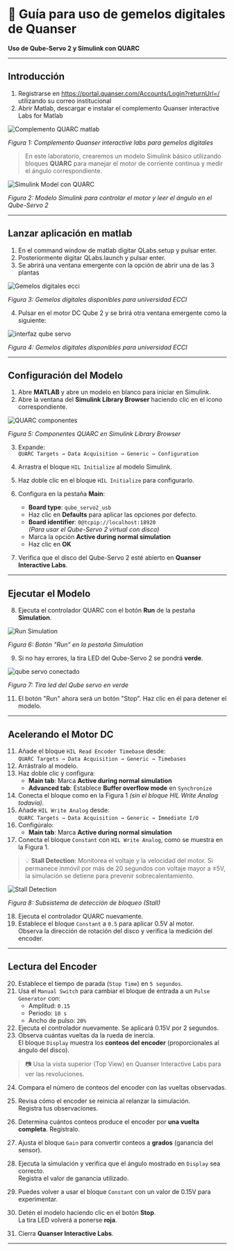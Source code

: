 
# 🧪 Guía para uso de gemelos digitales de Quanser 

**Uso de Qube-Servo 2 y Simulink con QUARC**

---

## Introducción

1.  Registrarse en https://portal.quanser.com/Accounts/Login?returnUrl=/ utilizando su correo institucional
2.	Abrir Matlab, descargar e instalar el complemento Quanser interactive Labs for Matlab
   
![Complemento QUARC matlab](https://github.com/jorgecote/DigtalControl/blob/main/images/plantilla/Quanser%20interactive%20labs.png)

*Figura 1: Complemento Quanser interactive labs para gemelos digitales*


> En este laboratorio, crearemos un modelo Simulink básico utilizando bloques **QUARC** para manejar el motor de corriente continua y medir el ángulo correspondiente.

![Simulink Model con QUARC](https://github.com/jorgecote/DigtalControl/blob/main/images/plantilla/diagrama%20bloques.PNG)

*Figura 2: Modelo Simulink para controlar el motor y leer el ángulo en el Qube-Servo 2*

---
## Lanzar aplicación en matlab
1. En el command window de matlab digitar QLabs.setup y pulsar enter.
2. Posteriormente digitar QLabs.launch y pulsar enter.
3. Se abrirá una ventana emergente con la opción de abrir una de las 3 plantas
   
![Gemelos digitales ecci](https://github.com/jorgecote/DigtalControl/blob/main/images/plantilla/gemelos%20ecci.PNG)
 
*Figura 3: Gemelos digitales disponibles para universidad ECCI*

4. Pulsar en el motor DC Qube 2 y se brirá otra ventana emergente como la siguiente:

![interfaz qube servo](https://github.com/jorgecote/DigtalControl/blob/main/images/plantilla/interfaz%20qube%20servo.PNG)

*Figura 4: Gemelos digitales disponibles para universidad ECCI*

---
## Configuración del Modelo

1. Abre **MATLAB** y abre un modelo en blanco para iniciar en Simulink.
2. Abre la ventana del **Simulink Library Browser** haciendo clic en el icono correspondiente.

![QUARC componentes](https://github.com/jorgecote/DigtalControl/blob/main/images/plantilla/componentes%20quanser.png)

*Figura 5: Componentes QUARC en Simulink Library Browser*

3. Expande:  
   `QUARC Targets → Data Acquisition → Generic → Configuration`
4. Arrastra el bloque `HIL Initialize` al modelo Simulink.
5. Haz doble clic en el bloque `HIL Initialize` para configurarlo.
6. Configura en la pestaña **Main**:
   - **Board type**: `qube_servo2_usb`
   - Haz clic en **Defaults** para aplicar las opciones por defecto.
   - **Board identifier**: `0@tcpip://localhost:18920`  
     *(Para usar el Qube-Servo 2 virtual con disco)*
   - Marca la opción **Active during normal simulation**
   - Haz clic en **OK**

7. Verifica que el disco del Qube-Servo 2 esté abierto en **Quanser Interactive Labs**.

---

## Ejecutar el Modelo

8. Ejecuta el controlador QUARC con el botón **Run** de la pestaña **Simulation**.

![Run Simulation](https://github.com/jorgecote/DigtalControl/blob/main/images/plantilla/boton%20run.png)

*Figura 6: Botón "Run" en la pestaña Simulation*

9. Si no hay errores, la tira LED del Qube-Servo 2 se pondrá **verde**.

![qube servo conectado](https://github.com/jorgecote/DigtalControl/blob/main/images/plantilla/qube%20servo%20verde.PNG)

*Figura 7: Tira led del Qube servo en verde*

11. El botón "Run" ahora será un botón "Stop". Haz clic en él para detener el modelo.

---

## Acelerando el Motor DC

11. Añade el bloque `HIL Read Encoder Timebase` desde:  
    `QUARC Targets → Data Acquisition → Generic → Timebases`
12. Arrástralo al modelo.
13. Haz doble clic y configura:
    - **Main tab**: Marca **Active during normal simulation**
    - **Advanced tab**: Establece **Buffer overflow mode** en `Synchronize`
14. Conecta el bloque como en la Figura 1 *(sin el bloque HIL Write Analog todavía)*.
15. Añade `HIL Write Analog` desde:  
    `QUARC Targets → Data Acquisition → Generic → Immediate I/O`
16. Configúralo:
    - **Main tab**: Marca **Active during normal simulation**
17. Conecta el bloque `Constant` con `HIL Write Analog`, como se muestra en la Figura 1.

> 💡 **Stall Detection**: Monitorea el voltaje y la velocidad del motor. Si permanece inmóvil por más de 20 segundos con voltaje mayor a ±5V, la simulación se detiene para prevenir sobrecalentamiento.

![Stall Detection](https://github.com/jorgecote/DigtalControl/blob/main/images/plantilla/stall%20torque%20detector.png)

*Figura 8: Subsistema de detección de bloqueo (Stall)*

18. Ejecuta el controlador QUARC nuevamente.
19. Establece el bloque `Constant` a `0.5` para aplicar 0.5V al motor.  
    Observa la dirección de rotación del disco y verifica la medición del encoder.

---

## Lectura del Encoder

20. Establece el tiempo de parada (`Stop Time`) en `5 segundos`.
21. Usa el `Manual Switch` para cambiar el bloque de entrada a un `Pulse Generator` con:
    - Amplitud: `0.15`
    - Periodo: `10 s`
    - Ancho de pulso: `20%`
22. Ejecuta el controlador nuevamente. Se aplicará 0.15V por 2 segundos.
23. Observa cuántas vueltas da la rueda de inercia.  
    El bloque `Display` muestra los **conteos del encoder** (proporcionales al ángulo del disco).

> 📷 Usa la vista superior (Top View) en Quanser Interactive Labs para ver las revoluciones.

24. Compara el número de conteos del encoder con las vueltas observadas.
25. Revisa cómo el encoder se reinicia al relanzar la simulación.  
    Registra tus observaciones.
26. Determina cuántos conteos produce el encoder por **una vuelta completa**. Regístralo.
27. Ajusta el bloque `Gain` para convertir conteos a **grados** (ganancia del sensor).
28. Ejecuta la simulación y verifica que el ángulo mostrado en `Display` sea correcto.  
    Registra el valor de ganancia utilizado.

29. Puedes volver a usar el bloque `Constant` con un valor de 0.15V para experimentar.
30. Detén el modelo haciendo clic en el botón **Stop**.  
    La tira LED volverá a ponerse **roja**.
31. Cierra **Quanser Interactive Labs**.

---
